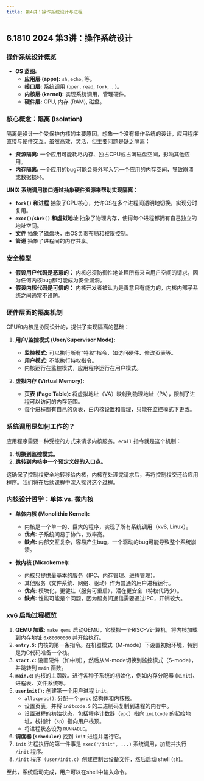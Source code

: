 ```yaml
---
title: 第4讲：操作系统设计与进程
---
```


## 6.1810 2024 第3讲：操作系统设计

### 操作系统设计概览

- **OS 蓝图:**
  - **应用层 (apps):** `sh`, `echo`, 等。
  - **接口层:** 系统调用 (`open`, `read`, `fork`, ...)。
  - **内核层 (kernel):** 实现系统调用，管理硬件。
  - **硬件层:** CPU, 内存 (RAM), 磁盘。

### 核心概念：隔离 (Isolation)

隔离是设计一个受保护内核的主要原因。想象一个没有操作系统的设计，应用程序直接与硬件交互。虽然高效、灵活，但主要问题是缺乏隔离：

- **资源隔离:** 一个应用可能耗尽内存、独占CPU或占满磁盘空间，影响其他应用。
- **内存隔离:** 一个应用的bug可能会意外写入另一个应用的内存空间，导致崩溃或数据损坏。

**UNIX 系统调用接口通过抽象硬件资源来帮助实现隔离：**

- **`fork()` 和进程** 抽象了CPU核心，允许OS在多个进程间透明地切换，实现分时复用。
- **`exec()`/`sbrk()` 和虚拟地址** 抽象了物理内存，使得每个进程都拥有自己独立的地址空间。
- **文件** 抽象了磁盘块，由OS负责布局和权限控制。
- **管道** 抽象了进程间的内存共享。

### 安全模型

- **假设用户代码是恶意的：** 内核必须防御性地处理所有来自用户空间的请求，因为任何内核bug都可能成为安全漏洞。
- **假设内核代码是可信的：** 内核开发者被认为是善意且有能力的，内核内部子系统之间通常不设防。

### 硬件层面的隔离机制

CPU和内核是协同设计的，提供了实现隔离的基础：

1.  **用户/监控模式 (User/Supervisor Mode):**
    - **监控模式:** 可以执行所有“特权”指令，如访问硬件、修改页表等。
    - **用户模式:** 不能执行特权指令。
    - 内核运行在监控模式，应用程序运行在用户模式。

2.  **虚拟内存 (Virtual Memory):**
    - **页表 (Page Table):** 将虚拟地址（VA）映射到物理地址（PA），限制了进程可以访问的内存范围。
    - 每个进程都有自己的页表，由内核设置和管理，只能在监控模式下更改。

### 系统调用是如何工作的？

应用程序需要一种受控的方式来请求内核服务。`ecall` 指令就是这个机制：

1.  **切换到监控模式。**
2.  **跳转到内核中一个预定义好的入口点。**

这确保了控制权安全地转移给内核，内核在处理完请求后，再将控制权交还给应用程序。我们将在后续课程中深入探讨这个过程。

### 内核设计哲学：单体 vs. 微内核

- **单体内核 (Monolithic Kernel):**
  - 内核是一个单一的、巨大的程序，实现了所有系统调用（xv6, Linux）。
  - **优点:** 子系统间易于协作，效率高。
  - **缺点:** 内部交互复杂，容易产生bug，一个驱动的bug可能导致整个系统崩溃。

- **微内核 (Microkernel):**
  - 内核只提供最基本的服务（IPC、内存管理、进程管理）。
  - 其他服务（文件系统、网络、驱动）作为普通的用户进程运行。
  - **优点:** 模块化，更健壮（服务可重启），潜在更安全（特权代码少）。
  - **缺点:** 性能可能是个问题，因为服务间通信需要通过IPC，开销较大。

### xv6 启动过程概览

1.  **QEMU 加载:** `make qemu` 启动QEMU，它模拟一个RISC-V计算机，将内核加载到内存地址 `0x80000000` 并开始执行。
2.  **`entry.S`:** 内核的第一条指令。在机器模式（M-mode）下设置初始环境，特别是为C代码准备一个栈。
3.  **`start.c`:** 设置硬件（如中断），然后从M-mode切换到监控模式（S-mode），并跳转到 `main` 函数。
4.  **`main.c`:** 内核的主函数。进行各种子系统的初始化，例如内存分配器 (`kinit`)、进程表、文件系统等。
5.  **`userinit()`:** 创建第一个用户进程 `init`。
    - `allocproc()`: 分配一个 `proc` 结构体和内核栈。
    - 设置页表，并将 `initcode.S` 的二进制码复制到进程的内存中。
    - 设置进程的初始状态，包括程序计数器（`epc`）指向 `initcode` 的起始地址，栈指针（`sp`）指向用户栈顶。
    - 将进程状态设为 `RUNNABLE`。
6.  **调度器 (`scheduler`)** 找到 `init` 进程并运行它。
7.  `init` 进程执行的第一件事是 `exec("/init", ...)` 系统调用，加载并执行 `/init` 程序。
8.  `/init` 程序（`user/init.c`）创建控制台设备文件，然后启动 shell (`sh`)。

至此，系统启动完成，用户可以在shell中输入命令。